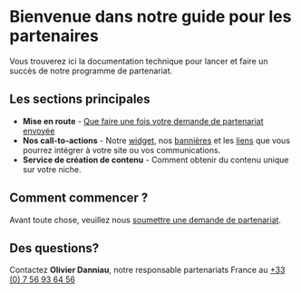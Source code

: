 # Bienvenue dans notre guide pour les partenaires

Vous trouverez ici la documentation technique pour lancer et faire un succès de notre programme de partenariat.

## Les sections principales

* **Mise en route** - [Que faire une fois votre demande de partenariat envoyée](https://sortlist.github.io/partners/start/request_sent/)
* **Nos call-to-actions** - Notre [widget](https://sortlist.github.io/partners/cta/widget), nos [bannières](https://sortlist.github.io/partners/cta/banners) et les [liens](https://sortlist.github.io/partners/cta/link) que vous pourrez intégrer à votre site ou vos communications.
* **Service de création de contenu** - Comment obtenir du contenu unique sur votre niche.

## Comment commencer ?

Avant toute chose, veuillez nous [soumettre une demande de partenariat](https://sortlist1.typeform.com/to/AH6Orh8N).

## Des questions?

Contactez **Olivier Danniau**, notre responsable partenariats France au [+33 (0) 7 56 93 64 56](tel:+33756936456)
